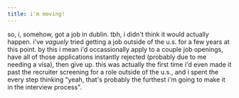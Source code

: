 ```yaml
---
title: i'm moving!
---
```


so, i, somehow, got a job in dublin. tbh, i didn't think it would actually happen. i've _vaguely_ tried
getting a job outside of the u.s. for a few years at this point. by this i mean i'd occassionally apply
to a couple job openings, have all of those applications instantly rejected (probably due to me needing
a visa), then give up. this was actually the first time i'd even made it past the recruiter screening
for a role outside of the u.s., and i spent the every step thinking "yeah, that's probably the furthest
i'm going to make it in the interview process".


